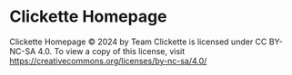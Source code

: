 # Clickette Homepage

Clickette Homepage © 2024 by Team Clickette is licensed under CC BY-NC-SA 4.0. To view a copy of this license, visit https://creativecommons.org/licenses/by-nc-sa/4.0/
